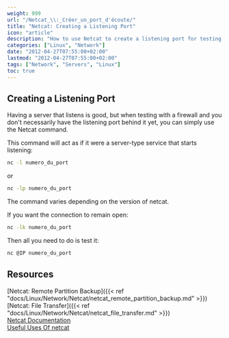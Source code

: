 ```yaml
---
weight: 999
url: "/Netcat_\\:_Créer_un_port_d'écoute/"
title: "Netcat: Creating a Listening Port"
icon: "article"
description: "How to use Netcat to create a listening port for testing firewall configurations and network connections"
categories: ["Linux", "Network"]
date: "2012-04-27T07:55:00+02:00"
lastmod: "2012-04-27T07:55:00+02:00"
tags: ["Network", "Servers", "Linux"]
toc: true
---
```


## Creating a Listening Port

Having a server that listens is good, but when testing with a firewall and you don't necessarily have the listening port behind it yet, you can simply use the Netcat command.

This command will act as if it were a server-type service that starts listening:

```bash
nc -l numero_du_port
```

or

```bash
nc -lp numero_du_port
```

The command varies depending on the version of netcat.

If you want the connection to remain open:

```bash
nc -lk numero_du_port
```

Then all you need to do is test it:

```bash
nc @IP numero_du_port
```

## Resources

[Netcat: Remote Partition Backup]({{< ref "docs/Linux/Network/Netcat/netcat_remote_partition_backup.md" >}})  
[Netcat: File Transfer]({{< ref "docs/Linux/Network/Netcat/netcat_file_transfer.md" >}})  
[Netcat Documentation](/pdf/netcat.pdf)  
[Useful Uses Of netcat](/pdf/useful_uses_of_netcat.pdf)

